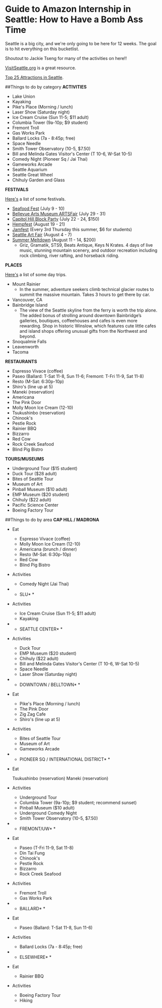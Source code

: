 # Guide to Amazon Internship in Seattle: How to Have a Bomb Ass Time
Seattle is a big city, and we're only going to be here for 12 weeks. The goal is to hit everything on this bucketlist.

Shoutout to Jackie Tseng for many of the activities on here!!

[VisitSeattle.org](http://www.visitseattle.org/) is a great resource.

[Top 25 Attractions in Seattle](http://www.visitseattle.org/things-to-do/sightseeing/top-25-attractions/).

##Things to do by category
**ACTIVITIES** 

* Lake Union
* Kayaking
* Pike's Place (Morning / lunch)
* Laser Show (Saturday night)
* Ice Cream Cruise (Sun 11-5; $11 adult)
* Columbia Tower (9a-10p; $9 student)
* Fremont Troll
* Gas Works Park
* Ballard Locks (7a - 8:45p; free)
* Space Needle
* Smith Tower Observatory (10-5, $7.50)
* Bill and Melinda Gates Visitor's Center (T 10-6, W-Sat 10-5)
* Comedy Night (Pioneer Sq / Jai Thai)
* Gameworks Arcade
* Seattle Aquarium
* Seattle Great Wheel
* Chihuly Garden and Glass

**FESTIVALS**

[Here's](http://www.visitseattle.org/things-to-do/events/festivals/) a list of some festivals.

* [Seafood Fest](http://seafoodfest.org/) (July 9 - 10)
* [Bellevue Arts Museum ARTSFair](http://www.bellevuearts.org/fair/index.html) (July 29 - 31)
* [Capitol Hill Block Party](http://capitolhillblockparty.com/) (July 22 - 24, $150)
* [Hempfest](http://www.hempfest.org/) (August 19 - 21)
* [Jamfest](http://www.wingluke.org/jamfest) (Every 3rd Thursday this summer, $6 for students)
* [Seattle Art Fair](http://seattleartfair.com/) (August 4 - 7)
* [Summer Meltdown](http://summermeltdownfest.com/initial-summer-meltdown-2016-lineup-announced/) (August 11 - 14, $200)
  * Griz, Gramatik, STS9, Beats Antique, Keys N Krates. 4 days of live music, stunning mountain scenery, and outdoor recreation including rock climbing, river rafting, and horseback riding.

**PLACES**

[Here's](http://www.visitseattle.org/things-to-do/day-trips/) a list of some day trips.

* Mount Rainier
  * In the summer, adventure seekers climb technical glacier routes to summit the massive mountain. Takes 3 hours to get there by car.
* Vancouver, CA
* Bainbridge Island 
  * The view of the Seattle skyline from the ferry is worth the trip alone. The added bonus of strolling around downtown Bainbridge’s galleries, boutiques, coffeehouses and cafes is even more rewarding. Shop in historic Winslow, which features cute little cafes and island shops offering unusual gifts from the Northwest and beyond.
* Snoqualmie Falls
* Leavenworth
* Tacoma


**RESTAURANTS** 

* Espresso Vivace (coffee)
* Paseo (Ballard: T-Sat 11-8, Sun 11-6; Fremont: T-Fri 11-9, Sat 11-8)
* Resto (M-Sat: 6:30p-10p)
* Shiro's (line up at 5)
* Maneki (reservation)
* Americana
* The Pink Door
* Molly Moon Ice Cream (12-10)
* Tsukushinbo (reservation)
* Chinook's
* Pestle Rock
* Rainier BBQ
* Bizzarro
* Red Cow
* Rock Creek Seafood
* Blind Pig Bistro


**TOURS/MUSEUMS** 

* Underground Tour ($15 student)
* Duck Tour ($28 adult)
* Bites of Seattle Tour
* Museum of Art
* Pinball Museum ($10 adult)
* EMP Museum ($20 student)
* Chihuly ($22 adult)
* Pacific Science Center
* Boeing Factory Tour

##Things to do by area
**CAP HILL / MADRONA** 

* Eat
  
  * Espresso Vivace (coffee)
  * Molly Moon Ice Cream (12-10)
  * Americana (brunch / dinner)
  * Resto (M-Sat: 6:30p-10p)
  * Red Cow
  * Blind Pig Bistro
  
* Activities
  * Comedy Night (Jai Thai)


* * SLU* * 

* Activities
  
  * Ice Cream Cruise (Sun 11-5; $11 adult)
  * Kayaking
  


* * SEATTLE CENTER* * 

* Activities
  
  * Duck Tour
  * EMP Museum ($20 student)
  * Chihuly ($22 adult)
  * Bill and Melinda Gates Visitor's Center (T 10-6, W-Sat 10-5)
  * Space Needle
  * Laser Show (Saturday night)
  

  
* * DOWNTOWN / BELLTOWN* * 

* Eat
  
  * Pike's Place (Morning / lunch)
  * The Pink Door
  * Zig Zag Cafe
  * Shiro's (line up at 5)
  
* Activities
  
  * Bites of Seattle Tour
  * Museum of Art
  * Gameworks Arcade
  

  
* * PIONEER SQ / INTERNATIONAL DISTRICT* * 

* Eat
  
  Tsukushinbo (reservation)
  Maneki (reservation)
  
* Activities
  
  * Underground Tour
  * Columbia Tower (9a-10p; $9 student; recommend sunset)
  * Pinball Museum ($10 adult)
  * Underground Comedy Night
  * Smith Tower Observatory (10-5, $7.50)
  

  
* * FREMONT/UW* * 

* Eat
  * Paseo (T-Fri 11-9, Sat 11-8)
  * Din Tai Fung
  * Chinook's
  * Pestle Rock
  * Bizzarro
  * Rock Creek Seafood
  
* Activities
  
  * Fremont Troll
  * Gas Works Park
  

  
* * BALLARD* * 

* Eat
  * Paseo (Ballard: T-Sat 11-8, Sun 11-6)
  
* Activities  
  * Ballard Locks (7a - 8:45p; free)
  


* * ELSEWHERE* * 
* Eat
  * Rainier BBQ
  
* Activities
  * Boeing Factory Tour
  * Hiking
  

